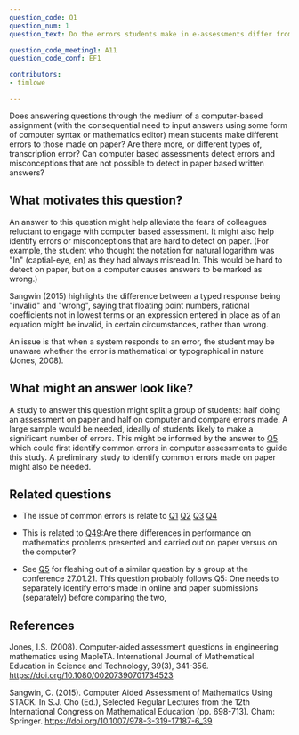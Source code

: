 ```yaml
---
question_code: Q1 
question_num: 1 
question_text: Do the errors students make in e-assessments differ from those they make in paper-based assessments? 

question_code_meeting1: A11 
question_code_conf: EF1 

contributors: 
- timlowe

---
```

Does answering questions through the medium of a computer-based assignment (with the consequential need to input answers using some form of computer syntax or mathematics editor) mean students make different errors to those made on paper? Are there more, or different types of, transcription error? Can computer based assessments detect errors and misconceptions that are not possible to detect in paper based written answers?

## What motivates this question?

An answer to this question might help alleviate the fears of colleagues reluctant to engage with computer based assessment. It might also help identify errors or misconceptions that are hard to detect on paper. (For example, the student who thought the notation for natural logarithm was "In" (captial-eye,  en) as they had always misread ln. This would be hard to detect on paper, but on a computer causes answers to be marked as wrong.)

Sangwin (2015) highlights the difference between a typed response being "invalid" and "wrong", saying that floating point numbers, rational coefficients not in lowest terms or an expression entered in place as of an equation might be invalid, in certain circumstances, rather than wrong.

An issue is that when a system responds to an error, the student may be unaware whether the error is mathematical or typographical in nature (Jones, 2008). 

## What might an answer look like?

A study to answer this question might split a group of students: half doing an assessment on paper and half on computer and compare errors made. A large sample would be needed, ideally of students likely to make a significant number of errors. This might be informed by the answer to [Q5](Q5) which could first identify common errors in computer assessments to guide this study. A preliminary study to identify common errors made on paper might also be needed.


## Related questions


* The issue of common errors is relate to [Q1](Q1) [Q2](Q2) [Q3](Q3) [Q4](q4)

* This is related to [Q49](49):Are there differences in performance on mathematics problems presented and carried out on paper versus on the computer?

* See [Q5](Q5) for fleshing out of a similar question by a group at the conference 27.01.21.  This question probably follows Q5:  One needs to separately identify errors made in online and paper submissions (separately) before comparing the two,


## References

Jones, I.S. (2008). Computer-aided assessment questions in engineering mathematics using MapleTA. International Journal of Mathematical Education in Science and Technology, 39(3), 341-356. https://doi.org/10.1080/00207390701734523

Sangwin, C. (2015). Computer Aided Assessment of Mathematics Using STACK. In S.J. Cho (Ed.), Selected Regular Lectures from the 12th International Congress on Mathematical Education (pp. 698-713). Cham: Springer. https://doi.org/10.1007/978-3-319-17187-6_39
